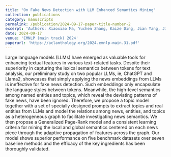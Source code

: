 ```yaml
---
title: "On Fake News Detection with LLM Enhanced Semantics Mining"
collection: publications
category: manuscripts
permalink: /publication/2024-09-17-paper-title-number-2
excerpt: 'Authors: Xiaoxiao Ma, Yuchen Zhang, Kaize Ding, Jian Yang, Jia Wu, Hao Fan.'
date: 2024-09-17
venue: 'EMNLP (main track) 2024'
paperurl: 'https://aclanthology.org/2024.emnlp-main.31.pdf'
---
```

Large language models (LLMs) have emerged as valuable tools for enhancing textual features in various text-related tasks. Despite their superiority in capturing the lexical semantics between tokens for text analysis, our preliminary study on two popular LLMs, ie, ChatGPT and Llama2, showcases that simply applying the news embeddings from LLMs is ineffective for fake news detection. Such embeddings only encapsulate the language styles between tokens. Meanwhile, the high-level semantics among named entities and topics, which reveal the deviating patterns of fake news, have been ignored. Therefore, we propose a topic model together with a set of specially designed prompts to extract topics and real entities from LLMs and model the relations among news, entities, and topics as a heterogeneous graph to facilitate investigating news semantics. We then propose a Generalized Page-Rank model and a consistent learning criteria for mining the local and global semantics centered on each news piece through the adaptive propagation of features across the graph. Our model shows superior performance on five benchmark datasets over seven baseline methods and the efficacy of the key ingredients has been thoroughly validated.